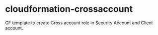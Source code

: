 # cloudformation-crossaccount
CF template to create Cross account role in Security Account and Client account. 
